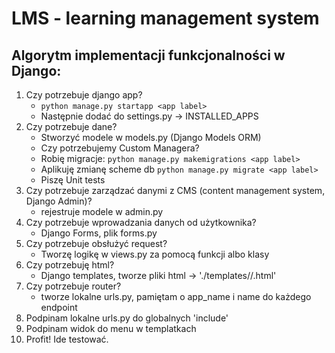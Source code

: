 # LMS - learning management system


## Algorytm implementacji funkcjonalności w Django:
1. Czy potrzebuje django app?
   - `python manage.py startapp <app label>`
   - Następnie dodać do settings.py -> INSTALLED_APPS
2. Czy potrzebuje dane?
   - Stworzyć modele w models.py (Django Models ORM)
   - Czy potrzebujemy Custom Managera?
   - Robię migracje: `python manage.py makemigrations <app label>`
   - Aplikuję zmianę scheme db `python manage.py migrate <app label>`
   - Piszę Unit tests
3. Czy potrzebuje zarządzać danymi z CMS (content management system, Django Admin)?
   - rejestruje modele w admin.py
4. Czy potrzebuje wprowadzania danych od użytkownika?
   - Django Forms, plik forms.py
5. Czy potrzebuje obsłużyć request?
   - Tworzę logikę w views.py za pomocą funkcji albo klasy
6. Czy potrzebuję html?
   - Django templates, tworze pliki html -> './templates/<app label>/<file>.html'
7. Czy potrzebuje router?
   - tworze lokalne urls.py, pamiętam o app_name i name do każdego endpoint
8. Podpinam lokalne urls.py do globalnych 'include'
9. Podpinam widok do menu w templatkach
10. Profit! Ide testować.
